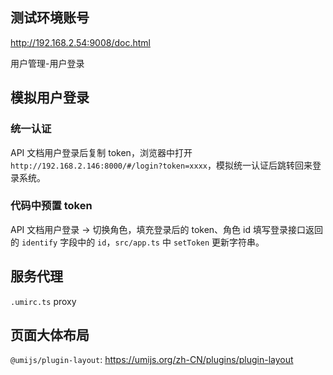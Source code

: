 ## 测试环境账号

http://192.168.2.54:9008/doc.html

用户管理-用户登录

## 模拟用户登录

### 统一认证

API 文档用户登录后复制 token，浏览器中打开 `http://192.168.2.146:8000/#/login?token=xxxx`，模拟统一认证后跳转回来登录系统。

### 代码中预置 token

 API 文档用户登录 -> 切换角色，填充登录后的 token、角色 id 填写登录接口返回的 `identify` 字段中的 `id`，`src/app.ts` 中 `setToken` 更新字符串。

## 服务代理

`.umirc.ts` proxy

## 页面大体布局

`@umijs/plugin-layout`: https://umijs.org/zh-CN/plugins/plugin-layout


